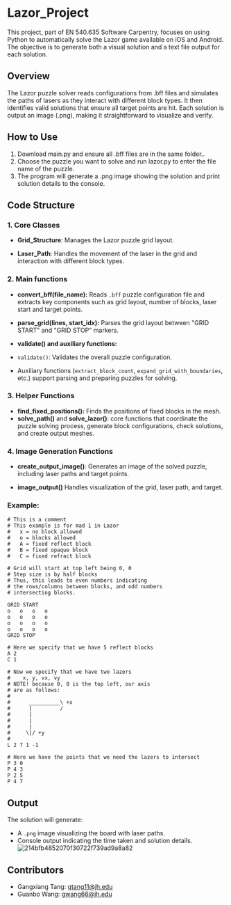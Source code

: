 # Lazor_Project

This project, part of EN 540.635 Software Carpentry, focuses on using Python to automatically solve the Lazor game available on iOS and Android. The objective is to generate both a visual solution and a text file output for each solution.

## Overview
The Lazor puzzle solver reads configurations from .bff files and simulates the paths of lasers as they interact with different block types. It then identifies valid solutions that ensure all target points are hit. Each solution is output an image (.png), making it straightforward to visualize and verify.

## How to Use
1. Download main.py and ensure all .bff files are in the same folder..
2. Choose the puzzle you want to solve and run lazor.py to enter the file name of the puzzle.
3. The program will generate a .png image showing the solution and print solution details to the console.

## Code Structure

### **1. Core Classes**
  - **Grid_Structure**: Manages the Lazor puzzle grid layout.
  
  - **Laser_Path**: Handles the movement of the laser in the grid and interaction with different block types.

### **2. Main functions**

  - **convert_bff(file_name):** Reads `.bff` puzzle configuration file and extracts key components such as grid layout, number of blocks, laser start and target points.
  
  - **parse_grid(lines, start_idx):** Parses the grid layout between "GRID START" and "GRID STOP" markers.
  
  - **validate() and auxiliary functions:**
  - `validate()`: Validates the overall puzzle configuration.
  - Auxiliary functions (`extract_block_count`, `expand_grid_with_boundaries`, etc.) support parsing and preparing puzzles for solving.

### **3. Helper Functions**

  - **find_fixed_positions():** Finds the positions of fixed blocks in the mesh.
  - **solve_path()** and **solve_lazor()**: core functions that coordinate the puzzle solving process, generate block configurations, check solutions, and create output meshes.

### **4. Image Generation Functions**

  - **create_output_image()**: Generates an image of the solved puzzle, including laser paths and target points.

   - **image_output()** Handles visualization of the grid, laser path, and target.



### Example:

```plaintext
# This is a comment
# This example is for mad 1 in Lazor
#   x = no block allowed
#   o = blocks allowed
#   A = fixed reflect block
#   B = fixed opaque block
#   C = fixed refract block

# Grid will start at top left being 0, 0
# Step size is by half blocks
# Thus, this leads to even numbers indicating
# the rows/columns between blocks, and odd numbers
# intersecting blocks.

GRID START
o   o   o   o
o   o   o   o
o   o   o   o
o   o   o   o
GRID STOP

# Here we specify that we have 5 reflect blocks
A 2
C 1

# Now we specify that we have two lazers
#    x, y, vx, vy
# NOTE! because 0, 0 is the top left, our axis
# are as follows:
#
#      __________\ +x
#      |         /
#      |
#      |
#      |
#     \|/ +y
#      
L 2 7 1 -1

# Here we have the points that we need the lazers to intersect
P 3 0
P 4 3
P 2 5
P 4 7
```

## Output

The solution will generate:

- A `.png` image visualizing the board with laser paths.
- Console output indicating the time taken and solution details.
![214bfb4852070f30722f739ad9a8a82](https://github.com/user-attachments/assets/342c26b6-e731-497e-b114-476f81a6bcd4)



## Contributors
- Gangxiang Tang: gtang11@jh.edu
- Guanbo Wang: gwang66@jh.edu
